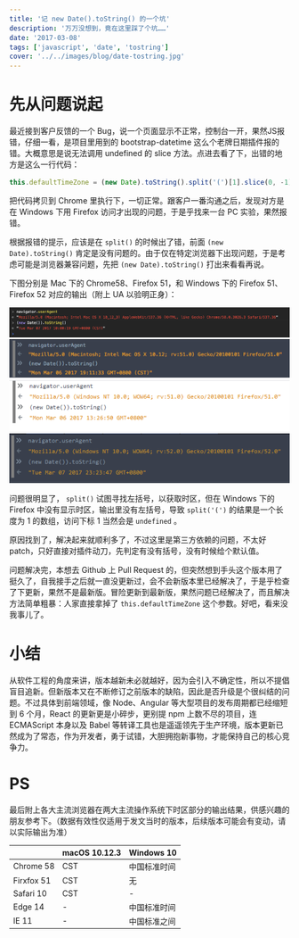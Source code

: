 ```yaml
---
title: '记 new Date().toString() 的一个坑'
description: '万万没想到，竟在这里踩了个坑……'
date: '2017-03-08'
tags: ['javascript', 'date', 'tostring']
cover: '../../images/blog/date-tostring.jpg'
---
```


# 先从问题说起

最近接到客户反馈的一个 Bug，说一个页面显示不正常，控制台一开，果然JS报错，仔细一看，是项目里用到的 bootstrap-datetime 这么个老牌日期插件报的错。大概意思是说无法调用 undefined 的 slice 方法。点进去看了下，出错的地方是这么一行代码：

```javascript
this.defaultTimeZone = (new Date).toString().split('(')[1].slice(0, -1);
```

把代码拷贝到 Chrome 里执行下，一切正常。跟客户一番沟通之后，发现对方是在 Windows 下用 Firefox 访问才出现的问题，于是乎找来一台 PC 实验，果然报错。

根据报错的提示，应该是在 `split()` 的时候出了错，前面 `(new Date).toString()` 肯定是没有问题的。由于仅在特定浏览器下出现问题，于是考虑可能是浏览器兼容问题，先把 `(new Date).toString()` 打出来看看再说。


下图分别是 Mac 下的 Chrome58、Firefox 51，和 Windows 下的 Firefox 51、Firefox 52 对应的输出（附上 UA 以验明正身）：

![chrome58-mac](../../images/blog/date-tostring/date-tostring-chrome58-mac.png)
![firefox51-mac](../../images/blog/date-tostring/date-tostring-firefox51-mac.PNG)
![firefox51-win](../../images/blog/date-tostring/date-tostring-firefox51-win.PNG)
![firefox52-win](../../images/blog/date-tostring/date-tostring-firefox52-win.PNG)

问题很明显了， `split()` 试图寻找左括号，以获取时区，但在 Windows 下的 Firefox 中没有显示时区，输出里没有左括号，导致 `split('(')` 的结果是一个长度为 1 的数组，访问下标 1 当然会是 `undefined` 。

原因找到了，解决起来就顺利多了，不过这里是第三方依赖的问题，不太好patch，只好直接对插件动刀，先判定有没有括号，没有时候给个默认值。

问题解决完，本想去 Github 上 Pull Request 的，但突然想到手头这个版本用了挺久了，自我接手之后就一直没更新过，会不会新版本里已经解决了，于是乎检查了下更新，果然不是最新版。冒险更新到最新版，果然问题已经解决了，而且解决方法简单粗暴：人家直接拿掉了 `this.defaultTimeZone` 这个参数。好吧，看来没我事儿了。

# 小结

从软件工程的角度来讲，版本越新未必就越好，因为会引入不确定性，所以不提倡盲目追新。但新版本又在不断修订之前版本的缺陷，因此是否升级是个很纠结的问题。不过具体到前端领域，像 Node、Angular 等大型项目的发布周期都已经缩短到 6 个月，React 的更新更是小碎步，更别提 npm 上数不尽的项目，连 ECMAScript 本身以及 Babel 等转译工具也是遥遥领先于生产环境，版本更新已然成为了常态，作为开发者，勇于试错，大胆拥抱新事物，才能保持自己的核心竞争力。

# PS

最后附上各大主流浏览器在两大主流操作系统下时区部分的输出结果，供感兴趣的朋友参考下。（数据有效性仅适用于发文当时的版本，后续版本可能会有变动，请以实际输出为准）

| | macOS 10.12.3 | Windows 10 |
|-|-|-|
| Chrome 58 | CST | 中国标准时间 |
| Firxfox 51 | CST | 无 |
| Safari 10 | CST | - |
| Edge 14 | - | 中国标准时间 |
| IE 11 | - | 中国标准之间 |
